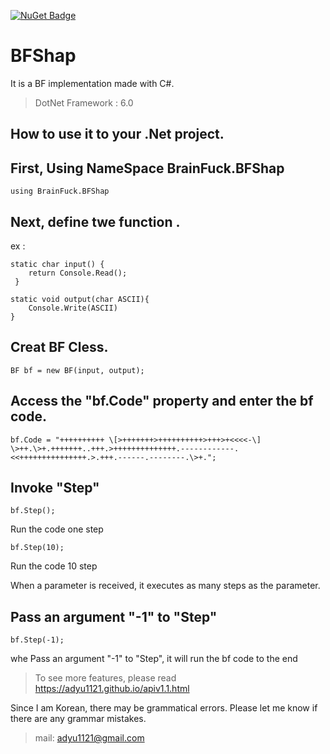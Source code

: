 [![NuGet Badge](https://buildstats.info/nuget/BFshap)](https://www.nuget.org/packages/BFshap/)
# BFShap
It is a BF implementation made with C#.

>DotNet Framework : 6.0

## How to use it to your .Net project.
First, Using NameSpace BrainFuck.BFShap
----------
`using BrainFuck.BFShap`

Next, define twe function .
--------
ex :

```
static char input() {
    return Console.Read();
 }
 ```
 
```
static void output(char ASCII){
    Console.Write(ASCII)
}
```

Creat BF Cless.
-------------
`BF bf = new BF(input, output);`


Access the "bf.Code" property and enter the bf code.
--------------
`bf.Code = "++++++++++
\[>+++++++>++++++++++>+++>+<<<<-\]
\>++.\>+.+++++++..+++.>++++++++++++++.------------.<<+++++++++++++++.>.+++.------.--------.\>+.";`

Invoke "Step"
-----
`bf.Step();`

Run the code one step

`bf.Step(10);`

Run the code 10 step

When a parameter is received, it executes as many steps as the parameter.

Pass an argument "-1" to "Step"
---------
`bf.Step(-1);`

whe Pass an argument "-1" to "Step", it will run the bf code to the end

>To see more features, please read https://adyu1121.github.io/apiv1.1.html

Since I am Korean, there may be grammatical errors.
Please let me know if there are any grammar mistakes.

>mail: adyu1121@gmail.com
